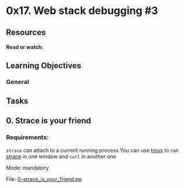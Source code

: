 # 0x17. Web stack debugging #3

## Resources

#### Read or watch:

## Learning Objectives

### General

## Tasks

## 0. Strace is your friend

### Requirements:

<code>strace</code> can attach to a current running process
You can
use <a href="/rltoken/6GpArtwhw7thSyNub9s3qA" title="tmux" target="_blank">
tmux</a> to
run <a href="/rltoken/ueMevAif95DjyW2sqVCMoA" title="strace" target="_blank">
strace</a> in one window and <code>curl</code> in another one

Mode: mandatory

File: [0-strace_is_your_friend.pp](./0-strace_is_your_friend.pp)
